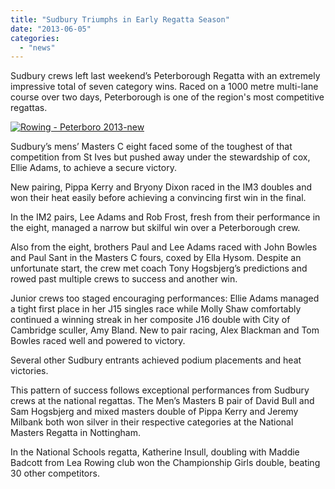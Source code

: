 ```yaml
---
title: "Sudbury Triumphs in Early Regatta Season"
date: "2013-06-05"
categories: 
  - "news"
---
```


Sudbury crews left last weekend’s Peterborough Regatta with an extremely impressive total of seven category wins. Raced on a 1000 metre multi-lane course over two days, Peterborough is one of the region's most competitive regattas.

[![Rowing - Peterboro 2013-new](/assets/news/images/Rowing-Peterboro-2013-new.jpg)](http://sudburyrowingclub.org.uk/sudbury-triumphs-in-early-regatta-season/1152/rowing-peterboro-2013-new)

Sudbury’s mens’ Masters C eight faced some of the toughest of that competition from St Ives but pushed away under the stewardship of cox, Ellie Adams, to achieve a secure victory.

New pairing, Pippa Kerry and Bryony Dixon raced in the IM3 doubles and won their heat easily before achieving a convincing first win in the final.

In the IM2 pairs, Lee Adams and Rob Frost, fresh from their performance in the eight, managed a narrow but skilful win over a Peterborough crew.

Also from the eight, brothers Paul and Lee Adams raced with John Bowles and Paul Sant in the Masters C fours, coxed by Ella Hysom. Despite an unfortunate start, the crew met coach Tony Hogsbjerg’s predictions and rowed past multiple crews to success and another win.

Junior crews too staged encouraging performances: Ellie Adams managed a tight first place in her J15 singles race while Molly Shaw comfortably continued a winning streak in her composite J16 double with City of Cambridge sculler, Amy Bland. New to pair racing, Alex Blackman and Tom Bowles raced well and powered to victory.

Several other Sudbury entrants achieved podium placements and heat victories.

This pattern of success follows exceptional performances from Sudbury crews at the national regattas. The Men’s Masters B pair of David Bull and Sam Hogsbjerg and mixed masters double of Pippa Kerry and Jeremy Milbank both won silver in their respective categories at the National Masters Regatta in Nottingham.

In the National Schools regatta, Katherine Insull, doubling with Maddie Badcott from Lea Rowing club won the Championship Girls double, beating 30 other competitors.
